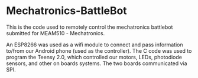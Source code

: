 # Mechatronics-BattleBot

This is the code used to remotely control the mechatronics battlebot submitted for MEAM510 - Mechatronics.

An ESP8266 was used as a wifi module to connect and pass information to/from our Android phone (used as the controller). 
The C code was used to program the Teensy 2.0, which controlled our motors, LEDs, photodiode sensors, and other on boards systems.
The two boards communicated via SPI.
